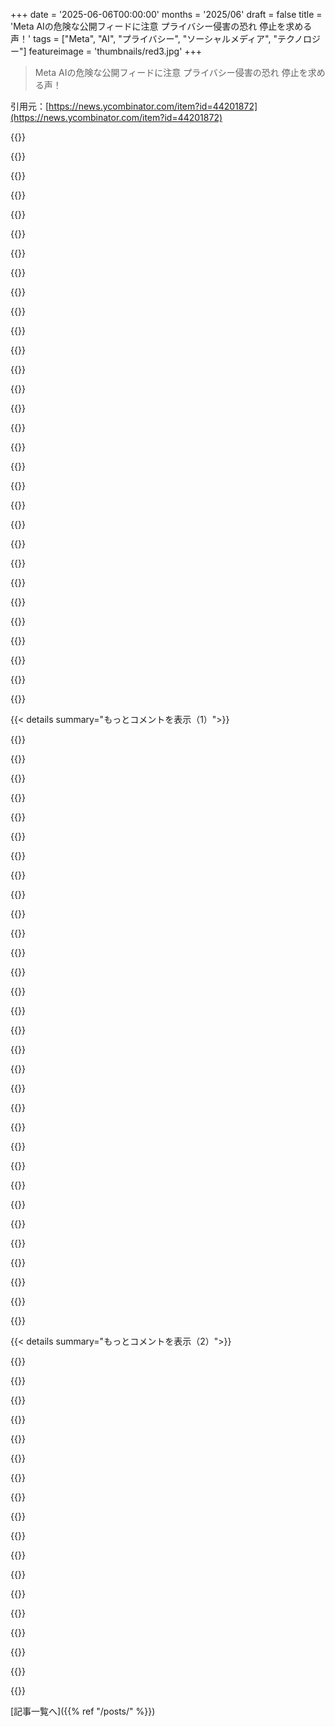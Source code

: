 +++
date = '2025-06-06T00:00:00'
months = '2025/06'
draft = false
title = 'Meta AIの危険な公開フィードに注意 プライバシー侵害の恐れ 停止を求める声！'
tags = ["Meta", "AI", "プライバシー", "ソーシャルメディア", "テクノロジー"]
featureimage = 'thumbnails/red3.jpg'
+++

> Meta AIの危険な公開フィードに注意 プライバシー侵害の恐れ 停止を求める声！

引用元：[https://news.ycombinator.com/item?id=44201872](https://news.ycombinator.com/item?id=44201872)




{{<matomeQuote body="Meta AIの公開フィード問題について解説するね。Business InsiderとCrikeyの記事によると、デフォルト設定はプライベートで、ユーザーが間違えて公開してる可能性が高いみたい。Mozillaの言い方も紛らわしいって指摘されてるよ。<br>Context:- “Meta has a new stand-alone AI app. It lets you see what other people are asking.” https://www.businessinsider.com/meta-ai-app-public-feed-warn... (may 2025)<br>- “People are seemingly accidentally publishing their AI chat histories with Meta’s new AI app” https://www.crikey.com.au/2025/05/05/meta-ai-chatbot-discove... (may 2025)" userName="thih9" createdAt="2025/06/06 15:54:19" color="#785bff">}}




{{<matomeQuote body="ところで、Mozillaってなんであんなにコミュニケーション下手なんだろう？彼らの請願が何言ってるのか全然わからなかったよ。前のコメントの説明、ありがとうね！" userName="pj_mukh" createdAt="2025/06/06 16:15:45" color="">}}




{{<matomeQuote body="Mozillaのコミュニケーション能力の低さには正直驚くよ。もう何年もずっとこんな感じだよね。すごいとすら思っちゃう。" userName="9283409232" createdAt="2025/06/06 16:21:34" color="">}}




{{<matomeQuote body="効果的なコミュニケーションって難しいよね。自分も伝える責任を痛感してるよ。前にRandall Munroeのコミュニケーション漫画に基づいた資料を作ったんだ。見てみて。 https://docs.google.com/presentation/d/1qQDAuhGvBvBlZVH2zn_V... スライドノート必須だよ。" userName="ChrisMarshallNY" createdAt="2025/06/06 16:28:58" color="#ff5c5c">}}




{{<matomeQuote body="Google DocsとかChatGPTとか、共有リンクと公開設定は分けられてるよね。もしMetaが共有ボタン押すだけで公開になったり、その区別がないなら、混乱するのは当然だし、ひどいダークパターンだよ。共有アイコンを押すだけじゃ同意したことにはならないよね。" userName="btown" createdAt="2025/06/06 16:58:44" color="#ff33a1">}}




{{<matomeQuote body="Venmoで支払いを公開してる人がいまだにたくさんいるのを見ると、今回のMeta AIの件も別に驚かないなって正直思うよ。信じられないくらい多いよね。" userName="plasma_beam" createdAt="2025/06/06 16:00:02" color="">}}




{{<matomeQuote body="ていうか、なんでVenmoに「フィード」があるのか意味不明なんだけど。あれ見て暇つぶししてる人とかいるの？全然わからないわ。" userName="laweijfmvo" createdAt="2025/06/06 16:06:58" color="">}}




{{<matomeQuote body="Meta AIアプリで実際に試してみたんだけど、共有ボタンを押すとプレビューが出て、投稿ボタンを押さないと公開されないようになってたよ。手順は結構わかりやすいと思うけどね。" userName="ensignavenger" createdAt="2025/06/06 19:32:49" color="#785bff">}}




{{<matomeQuote body="もしかすると、あなたは多くの一般ユーザーをちょっと過大評価してるかもしれないね。みんながみんな、そこまで理解できるわけじゃないかもよ。" userName="wheelerwj" createdAt="2025/06/06 20:00:15" color="">}}




{{<matomeQuote body="スライドノートを見ても、あの資料はよく分からないな。なんで全く違う言語を話す人たちを例にして、コミュニケーションの問題を説明するんだろう？意図が掴めないや。" userName="bauble" createdAt="2025/06/06 17:18:19" color="">}}




{{<matomeQuote body="なんか変だな。俺アプリ使ってるけど、何かシェアするように促されたこと一度もないよ？" userName="ensignavenger" createdAt="2025/06/06 16:07:25" color="">}}




{{<matomeQuote body="Mozillaの経営はおかしい。Googleと組んでFirefoxをChromeより良くしないようにしてるし、どうでもいい事業に金使ってる。RustやWASMみたいな大事なものを見捨ててるんだ。開発者ツールやプラットフォームで勝負すべきなのに。" userName="echelon" createdAt="2025/06/06 18:22:54" color="#38d3d3">}}




{{<matomeQuote body="ChatGPTでPrivate Githubリポジトリのリンクを勧められた人いる？公開されてないからエラーになるんだけど、ChatGPTはPrivateコードを問題なく生成できるんだよ。" userName="ATechGuy" createdAt="2025/06/06 19:09:21" color="">}}




{{<matomeQuote body="MozillaがFirefoxをChromeより良くしないように仕向けられてるって話、そういう汚職の証拠ある？俺には単に的外れに見えるか、焦点がブレてるだけに見えるんだけど。" userName="colechristensen" createdAt="2025/06/06 18:31:03" color="">}}




{{<matomeQuote body="すごくいいプレゼンだからもっと広まるべきだよ、多分HNに投稿した方がいいよ。" userName="supriyo-biswas" createdAt="2025/06/07 07:26:51" color="">}}




{{<matomeQuote body="Mozillaは人を動かすために不正直な言い方をしてるよ。ポイント2は間違い。アプリの”Share”ボタンを押して”Post”すればシェアされるんだ。" userName="mgraczyk" createdAt="2025/06/06 16:38:48" color="">}}




{{<matomeQuote body="手段のために嘘をつくと信頼を失う。針の例みたいにね。Mozillaももう信頼できないかもってコメント読む前に思ってたんだ。Firefox使ってるけど、彼らは応援するのを難しくする時があるよ。" userName="Lerc" createdAt="2025/06/06 18:22:06" color="">}}




{{<matomeQuote body="どう動くか試してみたけど、アプリは結構分かりやすいと思うよ。シェアをクリックしたら、投稿する内容が正確にプレビューされるし、ちゃんと投稿ボタンを押さないと実際には投稿されないんだから。" userName="ensignavenger" createdAt="2025/06/06 19:31:32" color="">}}




{{<matomeQuote body="じゃあさ、全てのプラットフォームで投稿は常に禁止すべきってこと？Facebookがやってることが、ChatGPTとか、他のウェブアプリとどう違うのか、正直よく分かんないんだけど。" userName="serial_dev" createdAt="2025/06/06 21:40:30" color="#ff33a1">}}




{{<matomeQuote body="もしユーザーの一部がアホなら、問題はそのアホさであって、Metaのユーザーインターフェースじゃないだろ。<br>俺もMetaを批判するのは得意だけど、彼らに責任がないこともあんのよ。" userName="aucisson_masque" createdAt="2025/06/06 22:17:37" color="">}}




{{<matomeQuote body="GithubからMicrosoftが全部OpenAIと共有してるって話、悲しいけどマジでありえそうだな。<br>でも元々存在しなかったり、今は削除されてたり、公開だったけど非公開になったリポジトリの話かもだけどね。" userName="maeil" createdAt="2025/06/06 19:25:48" color="">}}




{{<matomeQuote body="正直、文脈を（さっと）読んだけど、Mozillaがこれにそんな強い反応した理由が未だに分からないんだよね。" userName="raincole" createdAt="2025/06/06 16:54:40" color="">}}




{{<matomeQuote body="プライベートリポジトリってマジで存在すんの？それとも単なるHallucination（AIが見た幻）とかじゃない？" userName="nchmy" createdAt="2025/06/06 19:20:39" color="">}}




{{<matomeQuote body="ChatGPTはそうじゃないと思うよ。ほら、この記事見てみて：https://www.vice.com/en/article/chatgpt-users-report-being-a..." userName="bigyabai" createdAt="2025/06/06 17:20:58" color="">}}




{{<matomeQuote body="アプリ使ったけど、これMozillaが嘘ついてるだけじゃない？他のSocial Media appとShareの仕方は同じだよ。<br>In the app there is a ”Share” button at the top right. After clicking you see an interstitial with a big ”Post” button at the bottom. When you click that button, the chat is shared.<br>Am I seeing something different than anybody else? Why would Mozilla lie like this? Most of the ”demands” are already satisfied.<br>＞Shut down the Discover feed until real privacy protections are in place.<br>Everything is already private by default and you can see what is public.<br>＞Make all AI interactions private by default with no public sharing option unless explicitly enabled through informed consent.<br>This is true already<br>＞Provide full transparency about how many users have unknowingly shared private information.<br>Meta shouldn’t have to do this<br>＞Create a universal, easy-to-use opt-out system for all Meta platforms that prevents user data from being used for AI training.<br>This already exists （EDIT, looks like only for EU users. Personally I don’t believe this is related to the public sharing claims）<br>＞Notify all users whose conversations may have been made public, and allow them to delete their content permanently.<br>This already exists" userName="mgraczyk" createdAt="2025/06/06 16:43:20" color="#ff5c5c">}}




{{<matomeQuote body="これはDark Patternの問題だよ。たくさんの人が特定の人にだけ見せたかったのに、間違って全体に公開しちゃってるんだ。これがここで指摘されてる問題の一つ。多くの人にとって”Share”って言うのは、”Give me a way to share to specific people”、つまり「一部の人と共有する方法」であって、”Mark this for indexing＼searching for the general public”、全体公開って意味じゃないんだよね。" userName="JoshTriplett" createdAt="2025/06/06 17:12:37" color="#785bff">}}




{{<matomeQuote body="これはDark Pattern、つまり意図的に騙してるわけじゃないと思うな。MetaはOpenAI Soraみたいに、AIとの会話が面白くて公開したい人がこの機能を使うと完全に予想してたと思うよ。個人的な会話が意図せず公開されてもMetaにあまりWinはないし。" userName="hanspeter" createdAt="2025/06/06 17:26:47" color="#38d3d3">}}




{{<matomeQuote body="他のAI Chat app、例えばChatGPTみたいに、”Share”が公開を意味するって考えるのは合理的だと思うよ。" userName="mgraczyk" createdAt="2025/06/06 18:47:22" color="">}}




{{<matomeQuote body="いや、でも違うでしょ？Both Gemini and ChatGPT when you click ”Share” you get a link to the post you can share. It doesn’t add the chat to common ”Discover” section in the app （there is no such section there）. As others pointed out ”Share” in Meta AI app is actually ”Publish”, unlike the one in other chat apps where it is, in fact, share." userName="boroboro4" createdAt="2025/06/06 19:46:11" color="#ff33a1">}}




{{<matomeQuote body="ユーザーじゃないけど、友達にだけSharedしたかったのにPublicになっちゃうのが違いなんじゃないの？" userName="cornedor" createdAt="2025/06/06 17:12:37" color="">}}




{{< details summary="もっとコメントを表示（1）">}}

{{<matomeQuote body="The action button says ”Post”, which to me is pretty close to Publish<br>And shared ChatGPT chats are often indexed by Google, so they become public. Although I agree it’s not exactly the same because of the lack of builtin discovery" userName="mgraczyk" createdAt="2025/06/06 20:44:22" color="#45d325">}}




{{<matomeQuote body="＞I think Meta fully expected this feature to be used by people who are excited about their conversation with the AI and wants to share it publicly.<br>That’s really what you think? And what they think?<br>That people are so enamored - in droves - with their exchange with a chatbot that they’re trying to share it for the world to see?<br>Maybe I’m the old fogey who doesn’t get it, but it’s just hard for me to believe that this is something many people want, or something that smart people think others earnestly want.<br>Again, I may be the outlier here, but this just sounds crazy to me." userName="HelloMcFly" createdAt="2025/06/06 17:29:22" color="">}}




{{<matomeQuote body="Your question is important because we need to understand nothing is private online. Yes, thankfully our bank accounts and other important info is PW protected, however, these PW’s are eventually stolen by data breaches. （Didn’t we all recently have to change our PW’s on FB, Microsoft, Google and Apple?）<br>To think that anything used on AI is going to stay private is nice, but not likely." userName="bloomingeek" createdAt="2025/06/06 17:37:10" color="">}}




{{<matomeQuote body="MetaはAIとの会話を共有したい人がこの機能を使うって思ってたみたい。OpenAI Soraみたいにね。でも、Metaの期待は、他の”共有”ボタンを使ったことのある普通の人の期待とは違うんだよね。" userName="SecretDreams" createdAt="2025/06/06 17:37:22" color="#ff33a1">}}




{{<matomeQuote body="ChatGPTで共有されたチャットはGoogleに載って、公開されることが多いんだって。共有リンクを作ると公開されちゃうってこと？他の人のチャットを読むのは面白そうだけど、”topic site:chatgpt.com”で検索してもCustom GPTばっかり出てくるんだよな。" userName="crvdgc" createdAt="2025/06/07 07:10:59" color="">}}




{{<matomeQuote body="”topic site:chatgpt.com/share/*”で試してみてよ。" userName="mgraczyk" createdAt="2025/06/07 08:12:43" color="">}}




{{<matomeQuote body="共有ボタン自体には、もともとプライバシー設定はないんだ。テキストメッセージに共有するのはプライベート。Twitter, Reddit, Pinterest, LinkedInみたいなSNSへの共有は公開されちゃう。どこに共有するかが誰が見るかを決めるんだよ。" userName="hanspeter" createdAt="2025/06/06 17:49:28" color="">}}




{{<matomeQuote body="もしAIを使ってないなら、周りの人もライバルも使ってるよ。難しい問題をすぐに解決するのに超効果的なんだ。問題はもちろんあるけど、AIに”魅せられてない”って言うなら、多分まだちゃんと使ってないと思うな。" userName="behringer" createdAt="2025/06/06 17:55:25" color="">}}




{{<matomeQuote body="どのアプリでも、「共有」ボタンを押したら普通はすぐには共有されないよね。普通は、いろんな場所—公開や非公開の場所—に共有する選択肢が出てくるんだ。リンクをコピーしたいなら、リンクも作ってくれるし。それが普通の共有のやり方。もしMetaの新しいアプリが、この普通の使い方を隠して、「共有」を押したらすぐ公開されちゃうなら、ユーザーが慣れてるやり方と違うってことになるね。" userName="SecretDreams" createdAt="2025/06/06 18:04:10" color="#785bff">}}




{{<matomeQuote body="普通の”共有”ボタン、Googleのアプリみたいに、誰に送るか選べるんだよ。公開もできるしね。いつもみんなに公開しちゃうボタンは、「公開」って呼ぶべきだよ。（キャッシュ無効化の話はまた今度ね。）" userName="nine_k" createdAt="2025/06/06 17:42:28" color="#ff33a1">}}




{{<matomeQuote body="あなた、私の言ってること全然わかってないよ。別にみんながAIを使うことにびっくりしてるわけじゃないし、いろんなことに役立つってのも疑ってない。私が信じられないのは、生成AIチャットボットの主な使い方として、チャットの会話をみんなに公開することなんだ。画像とか動画、コードで共有するのはわかるよ。たまにチャットを共有するのもわかる。でも、普通の人が、テキストチャットをいつも、当たり前に共有することに関心があるって？それは全然理解できないな。" userName="HelloMcFly" createdAt="2025/06/06 19:05:42" color="#ff5733">}}




{{<matomeQuote body="今回は1億8400万人だけだって！<br>https://www.cnet.com/tech/services-and-software/184-million-..." userName="bloomingeek" createdAt="2025/06/06 20:28:02" color="">}}




{{<matomeQuote body="知らないうちにプライベート情報を共有したユーザー数を全部公開しろって？Metaはそんなことする必要ないし、そもそもどうやってそんなことわかるの？って話だよな。" userName="hanspeter" createdAt="2025/06/06 17:18:24" color="">}}




{{<matomeQuote body="他のSNSとかだと、公開した投稿が見知らぬ人にちょっとでも見られたら奇跡みたいなもんだよ。バイラルしない限りトップページには出ないからね。Meta AIの公開フィードとはそこが違うんじゃない？" userName="antithesizer" createdAt="2025/06/06 18:45:32" color="">}}




{{<matomeQuote body="それは違うと思うな。そういう考え方がプライバシーをどんどん侵害していくんだよ。今プライバシーが超ヤバい状況なのは同意だけど、そうなる必要はないってことには反対だな。" userName="SecretDreams" createdAt="2025/06/06 17:38:06" color="">}}




{{<matomeQuote body="なんで”topic”なんて言葉を検索キーワードみたいに引用符つけて使うの？ログでこの文字列そのまま探してるわけ？site:演算子と一緒にする意味は？<br>あなたが提案した検索方法じゃ何も出なかったよ。<br>https://support.google.com/websearch/answer/2466433?sjid=128...<br>site:演算子だけ使って何も検索語入れずにやってみたら？`site:chatgpt.com/share/*`みたいに。<br>こっちの方がずっと良い結果だったよ。引用符なんていらなかった。" userName="AStonesThrow" createdAt="2025/06/07 08:16:16" color="">}}




{{<matomeQuote body="それはあり得るね。このアプリには”friends”がいないからそうは思わないけど、Facebookユーザーならそう思うかもね。でも、アプリを開くとすぐ知らない人のコンテンツが見えるから、すごく公開されてる感じがするな。" userName="mgraczyk" createdAt="2025/06/06 17:15:54" color="">}}




{{<matomeQuote body="MetaとかSNSアプリの普通の感覚だと、コンテンツは全員にシェアされるもんだよ。Instagram、Facebook、TikTok、Twitterとか見てみて。<br>もしチャットアプリを基準に考えてるなら君が正しいけど、Metaは彼らが言ってるようにSNSアプリから始めてるんだから、そういう意味では君は間違ってるよ。" userName="motoxpro" createdAt="2025/06/06 20:57:15" color="">}}




{{<matomeQuote body="＜Disagree that it needs to be.＞って部分、詳しく説明してよ。プライバシーは絶対に脆弱であるべきじゃないと思うんだ。" userName="bloomingeek" createdAt="2025/06/06 20:31:29" color="">}}




{{<matomeQuote body="え、ChatGPTの共有チャットってGoogleにインデックスされて公開されちゃうの？知らなかったよ。限定公開みたいなもんだと思って共有ボタン使ってたわ。Meta AIの共有もそうなんだろな。パスワードとか付けて欲しいわ。<br>＞And shared ChatGPT chats are often indexed by Google, so they become public. Although I agree it’s not exactly the same because of the lack of builtin discoveryI didn’t know this. I think I have used share button to share chats with personal stuffs with close people thinking that the chat is as close as possible to ”unlisted” youtube videos. Hope that OpenAI implements something similar or even something with a password." userName="kapildev" createdAt="2025/06/07 11:00:03" color="#45d325">}}




{{<matomeQuote body="Mozillaの記事、何がダメか説明下手すぎ。<br>自分でMeta AIアプリ試したわ。<br>「Share」→「Post」で公開されて「Discover」タブへ。<br>これ絶対ダークパターンじゃん。「シェア」って認識と違う。<br>公開しないとシェアできないのも最悪。<br>Discoverにあった赤ちゃん画像、絶対身内向けだろ。<br>Metaはやっぱり「ごめんね」が先。「許可求む」なんてないね。<br>＞Mozilla post is quite bad at explaining what’s wrong so I went to Meta AI app to try it myself:- When you have a chat it has ”Share” button- When you click on the button it shows you a draft of the chat with ”Post” button- Clicking on the ”Post” publishes the chat to public and sends you to ”Discover” tab- From published chat you can click on ”send” icon to send link to the chat to someone elseIMO it is in fact dark pattern and goes against of how people perceive ”Share” action. The fact you can’t share without making chat public is also not cool.For example top discover post I see right now is stylized picture of a baby, with original photo available if you open the post. I’m pretty sure the person who posted it was trying to share the picture with their relatives/friends.Overall: Meta at its ”best”, better to say sorry rather than ask for permission..." userName="boroboro4" createdAt="2025/06/06 18:31:14" color="#ff5733">}}




{{<matomeQuote body="うん、まさにそれなんだよ！<br>「Share」って、個人間でプライベートに共有するって意味だと思ってたんだ。<br>＞ Yes, exactly this. I use ’share’ all the time on my phone between various apps which privately share photos, webpages etc with other people through messaging apps. That is my current understanding of what ’share’ means." userName="dm319" createdAt="2025/06/07 10:55:09" color="">}}




{{<matomeQuote body="何かする時、よく分かんないならやめときな。<br>Hackernewsに投稿する時、「submit」ボタンだけど、ネット公開の警告なんてないじゃん？<br>でも別に問題ないよね？<br>だって自分で何してるか分かってるし、ネット使うならみんなそうであるべきでしょ。<br>＞ If you are unsure what you are doing, do not do it. For example, I just posted to hackernews. The button in my app says ”submit”, but doesn’t warn me about posting to the internet. Is there any problem with that? No, because I know what I’m doing and anyone using the Internet should too." userName="lo0dot0" createdAt="2025/06/06 22:38:43" color="">}}




{{<matomeQuote body="「よく分かってない」って状態は、自分が分かってないことに気づかないってことと繋がってるんだよね。<br>で、一部の会社はこれをうまく悪用してるんだよ。<br>＞ The nature of ”being unsure” often inherently precludes being aware of that unsureness. Some companies are well known to exploit this basic fact of existence." userName="alanbernstein" createdAt="2025/06/07 01:17:34" color="#ff33a1">}}




{{<matomeQuote body="文脈が関係ないなんてフリはやめようぜ。<br>使う人の平均的な技術レベルとか、Hackernewsみたいなとこが、昔のネットに慣れてる人向けって事実とか。<br>そういうのが文脈としてあるんだよ。<br>今回の件は全然違うでしょ。<br>＞ Let’s not pretend that context doesn’t matter, including the average technical proficiency of the intended audience, or the fact that HN’s conventions are recognizable to people who have grown up with Usenet, BBS, forums, aggregators, etc. That is not the case here." userName="soulofmischief" createdAt="2025/06/07 16:44:26" color="#38d3d3">}}




{{<matomeQuote body="文脈なんていらないよ。<br>誰も読まない「利用規約」があるんだからさ。<br>＞ You don’t need context there is terms and services that no one reads" userName="lo0dot0" createdAt="2025/06/09 08:24:33" color="">}}




{{<matomeQuote body="なんか、この議論って自分で自分の首絞めてない？<br>矛盾してる感じ。<br>＞ This argument kind of defeats itself." userName="soulofmischief" createdAt="2025/06/09 14:56:30" color="">}}




{{<matomeQuote body="これって結構ヤバい話みたいだけど、Mozillaさん、もうちょい詳しい情報くれない？<br>例えば、具体例とかスクリーンショットとか。<br>記事読んだけど、いつ、どうやって起きるのか全然分かんなかったんだよね。<br>＞ This sounds like a big deal but could we get more details from Mozilla?An example? A screenshot?I don’t understand, after reading, when this is happening or how." userName="iambateman" createdAt="2025/06/06 15:49:42" color="">}}




{{<matomeQuote body="記事は分かりづらいけど、多分Metaの新しいAIアプリのことだろうね related to Meta’s new “AI social media app”:https://about.fb.com/news/2025/04/introducing-meta-ai-app-ne...。プロンプトが公開されてるって気づかないで使ってる人もいるみたいだよ。" userName="JimDabell" createdAt="2025/06/06 15:53:15" color="#ff5c5c">}}




{{<matomeQuote body="でもMozillaはどこが問題なのか、具体的な流れとか例を示してないね。一体どこがおかしいの？例を見せてほしいな。" userName="jonny_eh" createdAt="2025/06/06 17:08:36" color="">}}

{{</details>}}




{{< details summary="もっとコメントを表示（2）">}}

{{<matomeQuote body="「そして、いつものように、あなたがコントロールできます：投稿を選択しない限り、フィードには何も共有されません」<br>ってMetaは言ってるけど、フィードに投稿するにはちゃんと「共有」と「投稿」ボタンを押さなきゃいけないんだよね。" userName="charcircuit" createdAt="2025/06/06 15:57:06" color="">}}




{{<matomeQuote body="これ問題なのは確かでMetaは直すべきだけど、Mozillaが言う「静かにプライベートなチャットを公開にしてる」ってほどじゃない気がするんだよね。まあUI見てないから、実際はもっと分かりにくいのかもだけど。" userName="marcellus23" createdAt="2025/06/06 16:19:15" color="">}}




{{<matomeQuote body="公平に言って、Metaはユーザーが普通しないような共有に誘導するのが得意だよね。でも、請願文にある「やり取りがデフォルトで公開」ってのはちょっと違う気がするな。" userName="JoBrad" createdAt="2025/06/06 16:46:01" color="">}}




{{<matomeQuote body="俺も context 持ってるよ。この件は、MetaのAIアプリに先週追加されたソーシャル機能の話ね。「この恥ずかしい湿疹は何？」とか「妻に愛してないってどう言えばいい？」みたいな個人的な質問も、Discoverタブで他の人に見えるかもってこと。https://www.fastcompany.com/91327812/metas-ai-social-feed-is..." userName="vini" createdAt="2025/06/06 15:58:27" color="#785bff">}}




{{<matomeQuote body="「会社は「選択しない限り何も共有されない」と主張しているが、アプリはそれでも人々が完全に理解しているかどうかにかかわらず、共有や過度な共有を促す。」<br>Metaは「選択しない限り何も共有されない」って言ってるけど、アプリはユーザーが分かってるかどうかにかかわらず、ガンガン共有を促してくるんだよね。" userName="ot" createdAt="2025/06/06 16:10:44" color="">}}




{{<matomeQuote body="文脈とか例が全然なくて、何が問題なのか分からないよ。<br>記事のトーンが偉そうで、Mozillaがそんなこと言う資格ないだろって感じ。<br>「Mozilla: 今すぐメッセージングを改善しろ。」ってね。" userName="gojomo" createdAt="2025/06/06 17:29:12" color="">}}




{{<matomeQuote body="「Meta: shut down [...]」っていう句読点だと、Metaが「shut down」って言ってるみたいに聞こえちゃうよ。コンマを使うべきだね、「Meta, shut down your [...]」みたいにさ。" userName="dmos62" createdAt="2025/06/06 16:10:09" color="">}}




{{<matomeQuote body="昔のチャットアプリだと、相手に話しかける時にニックネームの後にコロン(:)を付けるのが普通だったんだ。IRCクライアントとかだと、ニックネームをタブ補完すると自動でコロンが付いてたよ。" userName="Izkata" createdAt="2025/06/06 16:44:20" color="">}}




{{<matomeQuote body="なるほどね。じゃあ今なら”@Meta Shut [...]”みたいになるってことか。" userName="dmos62" createdAt="2025/06/06 16:46:08" color="">}}




{{<matomeQuote body="まあそうだけど、”@Meta Shut down”だと、”@Meta”が何を意味するか分からないと「Metaが私の邪魔なAI Discover Feedをシャットダウンした」って読めちゃうよ。やっぱりコロンじゃなくてMeta, Shut down.ってカンマにするのが一番分かりやすいね、君が言ったみたいにMetaへのコマンドだって。" userName="gs17" createdAt="2025/06/06 16:51:54" color="">}}




{{<matomeQuote body="Meta: シャットダウンしろ。お前は邪魔だ。（AI Discover feedのことね）" userName="woah" createdAt="2025/06/07 20:40:08" color="">}}




{{<matomeQuote body="たぶん、「親愛なるMetaへ: ...」ってするのがいいんじゃないかな。" userName="fastball" createdAt="2025/06/06 16:13:22" color="">}}




{{<matomeQuote body="プライバシーに関する異議申し立てフォームを提出するのに、「私はこのPrivacy Noticeで説明されているように、Mozillaが私の情報を扱うことに同意します」っていうチェックボックスが必須になってるのって皮肉だよね。" userName="udev4096" createdAt="2025/06/06 16:52:39" color="">}}




{{<matomeQuote body="もう本当に、Metaのプラットフォームから離れるしかないよ。" userName="DeepYogurt" createdAt="2025/06/06 15:50:57" color="">}}




{{<matomeQuote body="Network effectsでほとんどの人がMetaプラットフォームに縛られてるんだよね。もし友達みんながInstagram/FB/Whatsappで連絡取り合ったり予定立てたりしてたら、プラットフォームを辞めるのはコミュニティとの縁を切るみたいなもんだよ。だからgovがPrivacyを規制したり、platform間のinteropを義務付けたりする役割があるんだ。「使うのをやめろ」って言うのは現実的な要求じゃないね。" userName="kennywinker" createdAt="2025/06/06 16:06:36" color="#ff33a1">}}




{{<matomeQuote body="米国以外の世界のほとんどはWhatsappでやってるよ。SMSは米国以外だと送信ごとに金がかかるから選択肢にならないんだ。Whatsappのinteropの計画もあるけど、たぶんEUだけだろうね。URLも貼っとくよ: https://www.wired.com/story/whatsapp-interoperability-messag..." userName="pier25" createdAt="2025/06/06 17:26:55" color="#ff33a1">}}




{{<matomeQuote body="SignalもTelegramもあるじゃん。それに、多くのproviderは実際にはSMS送信ごとに料金を取ってないよ。" userName="barbazoo" createdAt="2025/06/06 18:13:52" color="">}}

{{</details>}}



[記事一覧へ]({{% ref "/posts/" %}})
